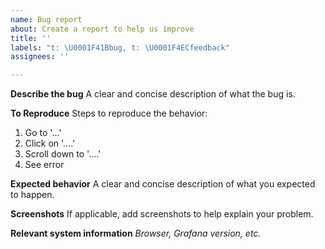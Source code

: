 ```yaml
---
name: Bug report
about: Create a report to help us improve
title: ''
labels: "t: \U0001F41Bbug, t: \U0001F4ECfeedback"
assignees: ''

---
```


**Describe the bug**
A clear and concise description of what the bug is.

**To Reproduce**
Steps to reproduce the behavior:
1. Go to '...'
2. Click on '....'
3. Scroll down to '....'
4. See error

**Expected behavior**
A clear and concise description of what you expected to happen.

**Screenshots**
If applicable, add screenshots to help explain your problem.

**Relevant system information**
_Browser, Grafana version, etc._
